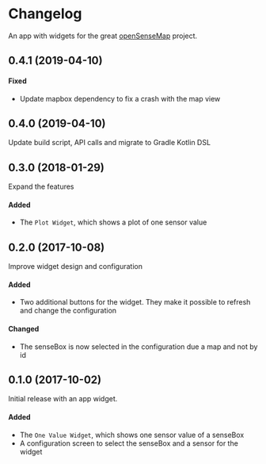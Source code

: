 # Changelog
An app with widgets for the great [openSenseMap](https://opensensemap.org) project.

## 0.4.1 (2019-04-10)
#### Fixed
- Update mapbox dependency to fix a crash with the map view

## 0.4.0 (2019-04-10)
Update build script, API calls and migrate to Gradle Kotlin DSL

## 0.3.0 (2018-01-29)
Expand the features

#### Added
- The `Plot Widget`, which shows a plot of one sensor value


## 0.2.0 (2017-10-08)
Improve widget design and configuration

#### Added
- Two additional buttons for the widget. They make it possible to refresh and change the configuration

#### Changed
- The senseBox is now selected in the configuration due a map and not by id 


## 0.1.0 (2017-10-02)
Initial release with an app widget.

#### Added
- The `One Value Widget`, which shows one sensor value of a senseBox
- A configuration screen to select the senseBox and a sensor for the widget


